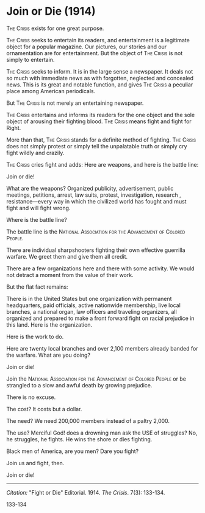 # Join or Die (1914)

<span style="font-variant:small-caps;">The Crisis</span> exists for one great purpose.

<span style="font-variant:small-caps;">The Crisis</span> seeks to entertain its readers, and entertainment is a legitimate object for a popular magazine. Our pictures, our stories and our ornamentation are for entertainment. But the object of <span style="font-variant:small-caps;">The Crisis</span> is not simply to entertain.

<span style="font-variant:small-caps;">The Crisis</span> seeks to inform. It is in the large sense a newspaper. It deals not so much with immediate news as with forgotten, neglected and concealed news. This is its great and notable
function, and gives <span style="font-variant:small-caps;">The Crisis</span> a peculiar place among American periodicals.

But <span style="font-variant:small-caps;">The Crisis</span> is not merely an entertaining newspaper.

<span style="font-variant:small-caps;">The Crisis</span> entertains and informs its readers for the one object and the sole object of arousing their fighting blood. <span style="font-variant:small-caps;">The Crisis</span> means fight and fight for Right.

More than that, <span style="font-variant:small-caps;">The Crisis</span> stands for a definite method of fighting. <span style="font-variant:small-caps;">The Crisis</span> does not simply protest or simply tell the unpalatable truth or simply cry fight wildly and crazily.

<span style="font-variant:small-caps;">The Crisis</span> cries fight and adds: Here are weapons, and here is the battle line:

Join or die!

What are the weapons? Organized publicity, advertisement, public meetings, petitions, arrest, law suits, protest, investigation, research , resistance—every way in which the civilized world has fought and must fight and will fight wrong.

Where is the battle line?

The battle line is the <span style="font-variant:small-caps;">National Association for the Advancement of Colored People</span>.

There are individual sharpshooters fighting their own effective guerrilla warfare. We greet them and give them all credit.

There are a few organizations here and there with some activity. We would not detract a moment from the value of their work.

But the flat fact remains:

There is in the United States but one organization with permanent headquarters, paid officials, active nation­wide membership, live local branches, a national organ, law officers and traveling organizers, all organized and prepared to make a front forward fight on racial prejudice in this land.
Here is the organization.

Here is the work to do.

Here are twenty local branches and over 2,100 members already banded for the warfare.
What are you doing?

Join or die!

Join the <span style="font-variant:small-caps;">National Association for the Advancement of Colored People</span> or be strangled to a slow and awful death by growing prejudice.

There is no excuse.

The cost? It costs but a dollar.

The need? We need 200,000 members instead of a paltry 2,000.

The use? Merciful God! does a drowning man ask the USE of struggles? No, he struggles, he fights. He wins the shore or dies fighting.

Black men of America, are you men? Dare you fight?

Join us and fight, then.

Join or die!



______________
*Citation:* "Fight or Die" Editorial. 1914. *The Crisis*. 7(3): 133-134.

133-134
